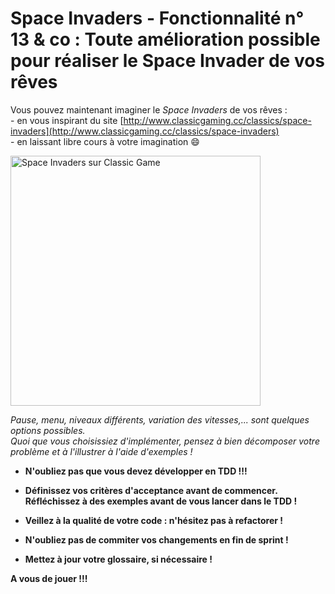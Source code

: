 # Space Invaders - Fonctionnalité n° 13 & co : Toute amélioration possible pour réaliser le Space Invader de vos rêves

Vous pouvez maintenant imaginer le *Space Invaders* de vos rêves :  
	-  en vous inspirant du site [http://www.classicgaming.cc/classics/space-invaders](http://www.classicgaming.cc/classics/space-invaders)  
	- en laissant libre cours à votre imagination :smile:

<img src="http://www.classicgaming.cc/classics/space-invaders/images/space-invaders-screenshot-points-sm.jpg" alt="Space Invaders sur Classic Game" width="400">


*Pause, menu, niveaux différents, variation des vitesses,... sont quelques options possibles.*  
*Quoi que vous choisissiez d'implémenter, pensez à bien décomposer votre problème et à l'illustrer à l'aide d'exemples !*



* **N'oubliez pas que vous devez développer en TDD !!!**

* **Définissez vos critères d'acceptance avant de commencer.**  
**Réfléchissez à des exemples avant de vous lancer dans le TDD !**

* **Veillez à la qualité de votre code : n'hésitez pas à refactorer !**

* **N'oubliez pas de commiter vos changements en fin de sprint !**

* **Mettez à jour votre glossaire, si nécessaire !**

**A vous de jouer !!!**

